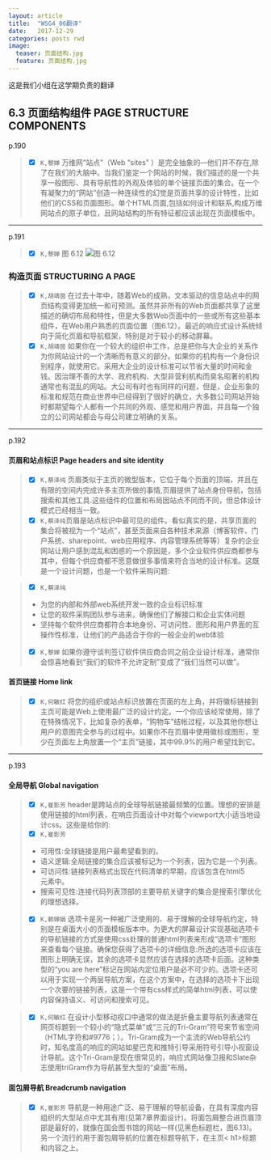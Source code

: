 ```yaml
---
layout: article
title:  "WSG4_06翻译"
date:   2017-12-29
categories: posts rwd
image:
  teaser: 页面结构.jpg
  feature: 页面结构.jpg
---
```

这是我们小组在这学期负责的翻译

## 6.3 页面结构组件 PAGE STRUCTURE COMPONENTS
p.190
> - [x] `K,黎婵`  万维网“站点”（Web “sites” ）是完全抽象的—他们并不存在,除了在我们的大脑中。当我们鉴定一个网站的时候，我们描述的是一个共享一般图形、具有导航性的外观及体验的单个链接页面的集合。在一个有凝聚力的“网站”创造一种连续性的幻觉是页面共享的设计特性，比如他们的CSS和页面图形。单个HTML页面,包括如何设计和联系,构成万维网站点的原子单位，且网站结构的所有特征都应该出现在页面模板中。 
---
p.191
> - [x] `K,黎婵`  图 6.12 ![图 6.12](https://note.youdao.com/yws/api/group/64904436/file/177461297?method=download&inline=true&version=1&shareToken=BE4B1F035F5347EA951914D45B6006A8)

### 构造页面 STRUCTURING A PAGE
> - [x]  `K,胡靖茵` 在过去十年中，随着Web的成熟，文本驱动的信息站点中的网页结构变得更加统一和可预测。虽然并非所有的Web页面都共享了这里描述的确切布局和特性，但是大多数Web页面中的一些或所有这些基本组件，在Web用户熟悉的页面位置（图6.12）。最近的响应式设计系统倾向于简化页眉和导航框架，特别是对于较小的移动屏幕。
> - [x]  `K,胡靖茵` 如果你在一个较大的组织中工作，总是把你与大企业的关系作为你网站设计的一个清晰而有意义的部分。如果你的机构有一个身份识别程序，就使用它。采用大企业的设计标准可以节省大量的时间和金钱。因治理不善的大学、政府机构、大型非营利机构而臭名昭著的机构通常也有混乱的网站。大公司有时也有同样的问题，但是，企业形象的标准和规范在商业世界中已经得到了很好的确立，大多数公司网站开始时都期望每个人都有一个共同的外观、感觉和用户界面，并且每一个独立的公司网站都会与母公司建立明确的关系。

---
p.192
#### 页眉和站点标识 Page headers and site identity
> - [x]  `K,蔡泽纯` 页眉类似于主页的微型版本，它位于每个页面的顶端，并且在有限的空间内完成许多主页所做的事情,页眉提供了站点身份导航，包括搜索和其他工具.这些组件的位置和布局因站点不同而不同，但总体设计模式已经相当一致。
> - [x]  `K,蔡泽纯`页眉是站点标识中最可见的组件。看似真实的是，共享页面的集合将被视为一个“站点”，甚至页面来自各种技术来源（博客软件、门户系统、sharepoint、web应用程序、内容管理系统等等）复杂的企业网站让用户感到混乱和困惑的一个原因是，多个企业软件供应商都参与其中，但每个供应商都不愿意做很多事情来符合当地的设计标准。这既是一个设计问题，也是一个软件采购问题:

> - [x]  `K,蔡泽纯`
> - 为您的内部和外部web系统开发一致的企业标识标准
> - 让您的软件采购团队参与进来，确保他们了解接口和企业实体问题
> - 坚持每个软件供应商都符合本地身份、可访问性、图形和用户界面的互操作性标准，让他们的产品适合于你的一般企业的web体验
> - [x]  `K,黎婵` 如果你遵守谈判签订软件供应商合同之前企业设计标准，通常你会惊喜地看到“我们的软件不允许定制”变成了“我们当然可以做”。

#### 首页链接 Home link 
> - [x]  `K,何敏红` 将您的组织或站点标识放置在页面的左上角，并将徽标链接到主页可能是Web上使用最广泛的设计约定。一个你应该经常使用，除了在特殊情况下，比如复杂的表单，“购物车”结帐过程，以及其他你想让用户的意图完全参与的过程中。如果你不在页眉中使用徽标或图形，至少在页面左上角放置一个“主页”链接，其中99.9%的用户希望找到它。

---
p.193

#### 全局导航 Global navigation
> - [x]  `K,崔影芳` header是跨站点的全球导航链接最频繁的位置。理想的安排是使用链接的html列表，在响应页面设计中对每个viewport大小适当地设计css。这些是给你的:
> - [x]  `K,崔影芳` 
> - 可用性:全球链接是用户最希望看到的。
> - 语义逻辑:全局链接的集合应该被标记为一个列表，因为它是一个列表。
> - 可访问性:链接列表格式出现在代码清单的早期，应该包含在html5 <nav >元素中。
> - 搜索可见性:连接代码列表顶部的主要导航关键字的集合是搜索引擎优化的理想选择。
> - [x]  `K,赖婵娟` 
选项卡是另一种被广泛使用的、易于理解的全球导航约定，特别是在桌面大小的页面模板版本中。为更大的屏幕设计实现基础选项卡的导航链接的方式是使用css处理的普通html列表来形成“选项卡”图形来查看每个链接。确保您获得了选项卡的详细信息:所选的选项卡应该在图形上明确无误，其余的选项卡显然应该在选择的选项卡后面。这种类型的“you are here”标记在网站内定位用户是必不可少的。选项卡还可以用于实现一个两层导航方案，在这个方案中，在选择的选项卡下出现一个次要的链接列表，这是一个带有css样式的简单html列表，可以使内容保持语义、可访问和搜索可见。

> - [x]  `K,何敏红`  在设计小型移动视口中通常的做法是折叠主要导航列表通常在网页标题到一个较小的“隐式菜单”或“三元的Tri-Gram”符号来节省空间（HTML字符和#9776；）。Tri-Gram成为一个主流的Web导航公约时，知名度高的响应的网站如星巴克和推特引导采用符号引导小视窗设计导航。这个Tri-Gram是现在很常见的，响应式网站像卫报和Slate杂志使用triGram作为导航甚至大型的“桌面”布局。

#### 面包屑导航 Breadcrumb navigation 
> - [x]  `K,崔影芳` 导航是一种用途广泛、易于理解的导航设备，在具有深度内容组织的大型站点中尤其有用(见第7章界面设计)。将面包屑整合进页眉顶部是最好的，就像在国会图书馆的网站一样(见黑色标题栏，图6.13)。另一个流行的用于面包屑导航的位置在标题导航下，在主页<
h1>标题和内容之上。
